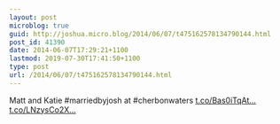 ```yaml
---
layout: post
microblog: true
guid: http://joshua.micro.blog/2014/06/07/t475162578134790144.html
post_id: 41390
date: 2014-06-07T17:29:21+1100
lastmod: 2019-07-30T17:41:50+1100
type: post
url: /2014/06/07/t475162578134790144.html
---
```

Matt and Katie #marriedbyjosh at #cherbonwaters [t.co/Bas0iTqAt...](http://t.co/Bas0iTqAtZ) [t.co/LNzysCo2X...](http://t.co/LNzysCo2XG)
